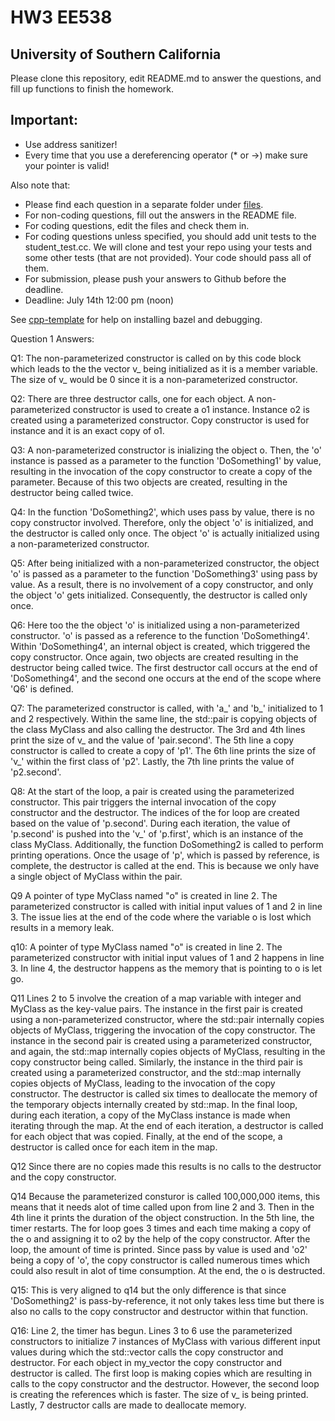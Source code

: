 
# HW3 EE538
## University of Southern California
Please clone this repository, edit README.md to answer the questions, and fill up functions to finish the homework.

## Important:
- Use address sanitizer!
- Every time that you use a dereferencing operator (* or ->) make sure your pointer is valid!

Also note that:
- Please find each question in a separate folder under [files](/files).
- For non-coding questions, fill out the answers in the README file.
- For coding questions, edit the files and check them in.
- For coding questions unless specified, you should add unit tests to the student_test.cc. We will clone and test your repo using your tests and some other tests (that are not provided). Your code should pass all of them.
- For submission, please push your answers to Github before the deadline.
- Deadline: July 14th 12:00 pm (noon)


See [cpp-template](https://github.com/ourarash/cpp-template) for help on installing bazel and debugging.


Question 1 Answers: 

Q1:
The non-parameterized constructor is called on by this code block which leads to the the vector v_ being initialized as it is a member variable. The size of v_ would be 0 since it is a non-parameterized constructor.  

Q2: 
There are three destructor calls, one for each object. A non-parameterized constructor is used to create a o1 instance. Instance o2 is created using a parameterized constructor. Copy constructor is used for instance and it is an exact copy of o1.

Q3: 
A non-parameterized constructor is inializing the object o. Then, the 'o' instance is passed as a parameter to the function 'DoSomething1' by value, resulting in the invocation of the copy constructor to create a copy of the parameter. Because of this two objects are created, resulting in the destructor being called twice.

Q4:
In the function 'DoSomething2', which uses pass by value, there is no copy constructor involved. Therefore, only the object 'o' is initialized, and the destructor is called only once. The object 'o' is actually initialized using a non-parameterized constructor. 

Q5:
After being initialized with a non-parameterized constructor, the object 'o' is passed as a parameter to the function 'DoSomething3' using pass by value. As a result, there is no involvement of a copy constructor, and only the object 'o' gets initialized. Consequently, the destructor is called only once.

Q6:
Here too the the object 'o' is initialized using a non-parameterized constructor. 'o' is passed as a reference to the function 'DoSomething4'. Within 'DoSomething4', an internal object is created, which triggered the copy constructor. Once again, two objects are created resulting in the destructor being called twice. The first destructor call occurs at the end of 'DoSomething4', and the second one occurs at the end of the scope where 'Q6' is defined.

Q7:
The parameterized constructor is called, with 'a_' and 'b_' initialized to 1 and 2 respectively. Within the same line, the std::pair is copying objects of the class MyClass and also calling the destructor. 
The 3rd and 4th lines print the size of v_ and the value of 'pair.second'. The 5th line a copy constructor is called to create a copy of 'p1'. The 6th line prints the size of 'v_' within the first class of 'p2'. Lastly, the 7th line prints the value of 'p2.second'. 

Q8:
At the start of the loop, a pair is created using the parameterized constructor. This pair triggers the internal invocation of the copy constructor and the destructor. The indices of the for loop are created based on the value of 'p.second'. During each iteration, the value of 'p.second' is pushed into the 'v_' of 'p.first', which is an instance of the class MyClass. Additionally, the function DoSomething2 is called to perform printing operations. Once the usage of 'p', which is passed by reference, is complete, the destructor is called at the end. This is because we only have a single object of MyClass within the pair.

Q9
A pointer of type MyClass named "o" is created in line 2. The parameterized constructor is called with initial input values of 1 and 2 in line 3. The issue lies at the end of the code where the variable o is lost which results in a memory leak.

q10:
A pointer of type MyClass named "o" is created in line 2. The parameterized constructor with initial input values of 1 and 2 happens in line 3. In line 4, the destructor happens as the memory that is pointing to o is let go. 

Q11
Lines 2 to 5 involve the creation of a map variable with integer and MyClass as the key-value pairs. The instance in the first pair is created using a non-parameterized constructor, where the std::pair internally copies objects of MyClass, triggering the invocation of the copy constructor. The instance in the second pair is created using a parameterized constructor, and again, the std::map internally copies objects of MyClass, resulting in the copy constructor being called. Similarly, the instance in the third pair is created using a parameterized constructor, and the std::map internally copies objects of MyClass, leading to the invocation of the copy constructor.
The destructor is called six times to deallocate the memory of the temporary objects internally created by std::map. In the final loop, during each iteration, a copy of the MyClass instance is made when iterating through the map. At the end of each iteration, a destructor is called for each object that was copied. Finally, at the end of the scope, a destructor is called once for each item in the map.

Q12
Since there are no copies made this results is no calls to the destructor and the copy constructor. 

Q14
Because the parameterized consturor is called 100,000,000 items, this means that it needs alot of time called upon from line 2 and 3. Then in the 4th line it prints the duration of the object construction. In the 5th line, the timer restarts. The for loop goes 3 times and each time making a copy of the o and assigning it to o2 by the help of the copy constructor. After the loop, the amount of time is printed. Since pass by value is used and 'o2' being a copy of 'o', the copy constructor is called numerous times which could also result in alot of time consumption. At the end, the o is destructed.  

Q15:
This is very aligned to q14 but the only difference is that since 'DoSomething2' is pass-by-reference, it not only takes less time but there is also no calls to the copy constructor and destructor within that function. 

Q16:
Line 2, the timer has begun. Lines 3 to 6 use the parameterized constructors to initialize 7 instances of MyClass with various different input values during which the std::vector calls the copy constructor and destructor. For each object in my_vector the copy constructor and destructor is called. The first loop is making copies which are resulting in calls to the copy constructor and the destructor. However, the second loop is creating the references which is faster. The size of v_ is being printed. Lastly, 7 destructor calls are made to deallocate memory. 
